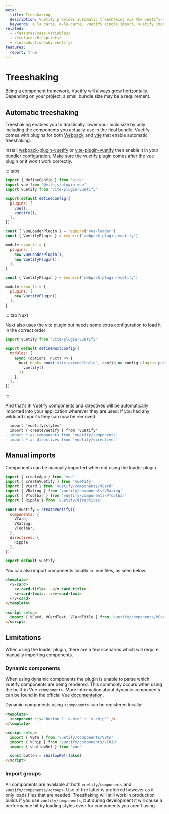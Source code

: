 ```yaml
---
meta:
  title: Treeshaking
  description: Vuetify provides automatic treeshaking via the vuetify-loader. Use only the features that you need and drastically reduce your package bundle size.
  keywords: a la carte, a-la-carte, vuetify single import, vuetify import, component importing, reduce vuetify size, treeshaking, tree shaking
related:
  - /features/sass-variables/
  - /features/blueprints/
  - /introduction/why-vuetify/
features:
  report: true
---
```


# Treeshaking

Being a component framework, Vuetify will always grow horizontally. Depending on your project, a small bundle size may be a requirement.

<PageFeatures />

<PromotedEntry />

## Automatic treeshaking

Treeshaking enables you to drastically lower your build size by only including the components you actually use in the final bundle. Vuetify comes with plugins for both [Webpack](https://webpack.js.org/) and [vite](https://vitejs.dev/) that enable automatic treeshaking.

Install [webpack-plugin-vuetify](https://www.npmjs.com/package/webpack-plugin-vuetify) or [vite-plugin-vuetify](https://www.npmjs.com/package/vite-plugin-vuetify) then enable it in your bundler configuration. Make sure the vuetify plugin comes after the vue plugin or it won't work correctly.

::: tabs

```js [Vite] { resource="vite.config.js" }
import { defineConfig } from 'vite'
import vue from '@vitejs/plugin-vue'
import vuetify from 'vite-plugin-vuetify'

export default defineConfig({
  plugins: [
    vue(),
    vuetify(),
  ],
})
```

```js [Webpack] { resource="webpack.config.js" }
const { VueLoaderPlugin } = require('vue-loader')
const { VuetifyPlugin } = require('webpack-plugin-vuetify')

module.exports = {
  plugins: [
    new VueLoaderPlugin(),
    new VuetifyPlugin(),
  ],
}
```

```js [Vue CLI] { resource="vue.config.js" }
const { VuetifyPlugin } = require('webpack-plugin-vuetify')

module.exports = {
  plugins: [
    new VuetifyPlugin(),
  ],
}
```

::: tab Nuxt
<p class="ma-4">Nuxt also uses the vite plugin but needs some extra configuration to load it in the correct order:</p>

```js { resource="nuxt.config.js" }
import vuetify from 'vite-plugin-vuetify'

export default defineNuxtConfig({
  modules: [
    async (options, nuxt) => {
      nuxt.hooks.hook('vite:extendConfig', config => config.plugins.push(
        vuetify()
      ))
    },
  ],
})
```

:::

And that's it! Vuetify components and directives will be automatically imported into your application wherever they are used. If you had any wildcard imports they can now be removed.

```diff { resource="src/main.js" }
  import 'vuetify/styles'
  import { createVuetify } from 'vuetify'
- import * as components from 'vuetify/components'
- import * as directives from 'vuetify/directives'
```

<PromotedPromoted />

## Manual imports

Components can be manually imported when not using the loader plugin.

```js { resource="src/plugins/vuetify.js" }
import { createApp } from 'vue'
import { createVuetify } from 'vuetify'
import { VCard } from 'vuetify/components/VCard'
import { VRating } from 'vuetify/components/VRating'
import { VToolbar } from 'vuetify/components/VToolbar'
import { Ripple } from 'vuetify/directives'

const vuetify = createVuetify({
  components: {
    VCard,
    VRating,
    VToolbar,
  },
  directives: {
    Ripple,
  },
})

export default vuetify
```

You can also import components locally in .vue files, as seen below.

```html { resource="Component.vue" }
<template>
  <v-card>
    <v-card-title>...</v-card-title>
    <v-card-text>...</v-card-text>
  </v-card>
</template>

<script setup>
  import { VCard, VCardText, VCardTitle } from 'vuetify/components/VCard'
</script>
```

## Limitations

When using the loader plugin, there are a few scenarios which will require manually importing components.

### Dynamic components

When using dynamic components the plugin is unable to parse which vuetify components are being rendered. This commonly occurs when using the built-in Vue `<component>`. More information about dynamic components can be found in the official Vue [documentation](https://vuejs.org/guide/essentials/component-basics.html#dynamic-components).

<!--
`v-data-iterator` can use any component via the content-tag prop. This component must be registered [globally](#markup-js-a-la-carte-manual):

```html
<template>
  <v-data-iterator content-tag="v-layout">
    ...
  </v-data-iterator>
</template>
```

```js
// src/plugins/vuetify.js

import Vue from 'vue'
import Vuetify, { VLayout } from 'vuetify/lib'

Vue.use(Vuetify, {
  components: { VLayout },
})

const opts = {}

export default new Vuetify(opts)
```
-->

Dynamic components using `<component>` can be registered locally:

```html { resource="Component.vue" }
<template>
  <component :is="button ? 'v-btn' : 'v-chip'" />
</template>

<script setup>
  import { VBtn } from 'vuetify/components/VBtn'
  import { VChip } from 'vuetify/components/VChip'
  import { shallowRef } from 'vue'

  const button = shallowRef(false)
</script>
```

### Import groups

All components are available at both `vuetify/components` and `vuetify/components/<group>`. Use of the latter is preferred however as it only loads files that are needed. Treeshaking will still work in production builds if you use `vuetify/components`, but during development it will cause a performance hit by loading styles even for components you aren't using.
